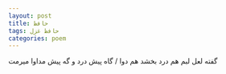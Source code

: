 ```yaml
---
layout: post
title: حافظ
tags: حافظ غزل
categories: poem
---
```


گفته لعل لبم هم درد بخشد هم دوا / گاه پیش درد و گه پیش مداوا میرمت